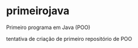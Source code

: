 # primeirojava
Primeiro programa em Java (POO)

tentativa de criação de primeiro repositório de POO
